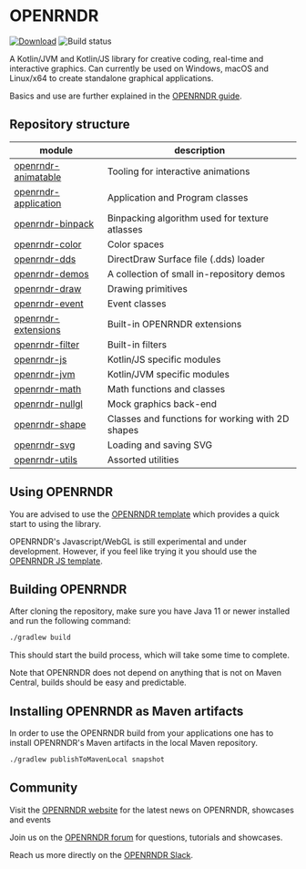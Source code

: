 # OPENRNDR

[![Download](https://maven-badges.herokuapp.com/maven-central/org.openrndr/openrndr/badge.svg)](https://mvnrepository.com/artifact/org.openrndr/openrndr-core)
![Build status](https://github.com/openrndr/openrndr/actions/workflows/tests.yml/badge.svg)

A Kotlin/JVM and Kotlin/JS library for creative coding, real-time and interactive graphics. Can currently be used on Windows, macOS and Linux/x64 to create standalone graphical applications.

Basics and use are further explained in the [OPENRNDR guide](https://guide.openrndr.org).

## Repository structure

| module                                       | description                                      |
|----------------------------------------------|--------------------------------------------------|
| [openrndr-animatable](openrndr-animatable)   | Tooling for interactive animations               |
| [openrndr-application](openrndr-application) | Application and Program classes                  |
| [openrndr-binpack](openrndr-binpack)         | Binpacking algorithm used for texture atlasses   |
| [openrndr-color](openrndr-color)             | Color spaces                                     |
| [openrndr-dds](openrndr-dds)                 | DirectDraw Surface file (.dds) loader            |
| [openrndr-demos](openrndr-demos)             | A collection of small in-repository demos        |
| [openrndr-draw](openrndr-draw)               | Drawing primitives                               |
| [openrndr-event](openrndr-event)             | Event classes                                    |
| [openrndr-extensions](openrndr-extensions)   | Built-in OPENRNDR extensions                     |
| [openrndr-filter](openrndr-filter)           | Built-in filters                                 |
| [openrndr-js](openrndr-js)                   | Kotlin/JS specific modules                       |
| [openrndr-jvm](openrndr-jvm)                 | Kotlin/JVM specific modules                      |
| [openrndr-math](openrndr-math)               | Math functions and classes                       |
| [openrndr-nullgl](openrndr-nullgl)           | Mock graphics back-end                           |
| [openrndr-shape](openrndr-shape)             | Classes and functions for working with 2D shapes |
| [openrndr-svg](openrndr-svg)                 | Loading and saving SVG                           |
| [openrndr-utils](openrndr-utils)             | Assorted utilities                               |

## Using OPENRNDR

You are advised to use the [OPENRNDR template](https://github.com/openrndr/openrndr-template) which provides a quick start to using the library.

OPENRNDR's Javascript/WebGL is still experimental and under development. However, if you feel like trying it you should use the 
[OPENRNDR JS template](https://github.com/openrndr/openrndr-js-template).


## Building OPENRNDR

After cloning the repository, make sure you have Java 11 or newer installed and run the following command:

```sh
./gradlew build
```

This should start the build process, which will take some time to complete.

Note that OPENRNDR does not depend on anything that is not on Maven Central, builds should be easy and predictable.

## Installing OPENRNDR as Maven artifacts

In order to use the OPENRNDR build from your applications one has to install OPENRNDR's Maven artifacts in the local Maven repository.

```sh
./gradlew publishToMavenLocal snapshot
```

## Community

Visit the [OPENRNDR website](https://openrndr.org) for the latest news on OPENRNDR, showcases and events 

Join us on the [OPENRNDR forum](https://openrndr.discourse.group) for questions, tutorials and showcases.

Reach us more directly on the [OPENRNDR Slack](https://join.slack.com/t/openrndr/shared_invite/zt-avkbk0as-AZEsN7kb4UNIpfmYfbAemw).
